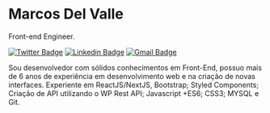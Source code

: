 # Marcos Del Valle 

Front-end Engineer.

[![Twitter Badge](https://img.shields.io/badge/-@faladelvalle-F53838?style=flat-square&labelColor=F53838&logo=twitter&logoColor=white&link=https://twitter.com/faladelvalle)](https://twitter.com/faladelvalle) 
[![Linkedin Badge](https://img.shields.io/badge/-Marcos%20Del%20Valle-F53838?style=flat-square&logo=Linkedin&logoColor=white&link=https://www.linkedin.com/in/mansodelvalle/)](https://www.linkedin.com/in/mansodelvalle/) 
[![Gmail Badge](https://img.shields.io/badge/-mdvconsul@gmail.com-F53838?style=flat-square&logo=Gmail&logoColor=white&link=mailto:mdvconsul@gmail.com)](mailto:mdvconsul@gmail.com)

Sou desenvolvedor com sólidos conhecimentos em Front-End, possuo mais de 6 anos de experiência em desenvolvimento web e na criação de novas interfaces. Experiente em ReactJS/NextJS, Bootstrap; Styled Components; Criação de API utilizando o WP Rest API; Javascript +ES6; CSS3; MYSQL e Git.

